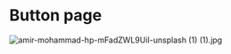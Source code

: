 # Button page

![amir-mohammad-hp-mFadZWL9UiI-unsplash (1) (1).jpg](/amir-mohammad-hp-mFadZWL9UiI-unsplash%20\(1\)%20\(1\).jpg)
